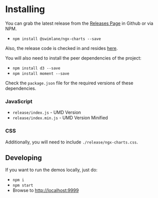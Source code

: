 # Installing

You can grab the latest release from the [Releases Page](https://github.com/swimlane/ngx-charts/releases) in Github or via NPM.

* `npm install @swimlane/ngx-charts --save`

Also, the release code is checked in and resides [here](https://github.com/swimlane/ngx-charts/tree/master/release).

You will also need to install the peer dependencies of the project:

* `npm install d3 --save`
* `npm install moment --save`

Check the `package.json` file for the required versions of these dependencies.

### JavaScript
- `release/index.js` - UMD Version
- `release/index.min.js` - UMD Version Minified

### CSS
Additionally, you will need to include `./release/ngx-charts.css`.

## Developing
If you want to run the demos locally, just do:

- `npm i`
- `npm start`
- Browse to [http://localhost:9999](http://localhost:9999)
